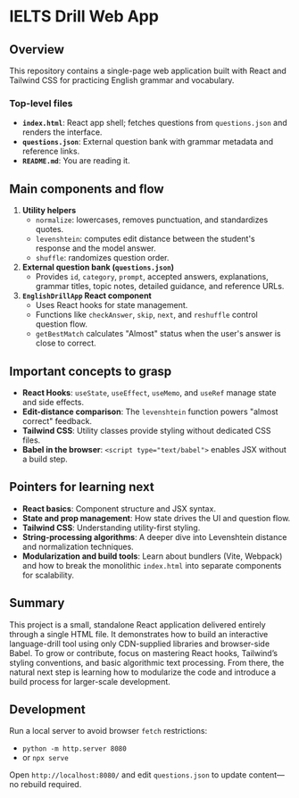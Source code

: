# IELTS Drill Web App

## Overview
This repository contains a single-page web application built with React and Tailwind CSS for practicing English grammar and vocabulary.

### Top-level files
- **`index.html`**: React app shell; fetches questions from `questions.json` and renders the interface.
- **`questions.json`**: External question bank with grammar metadata and reference links.
- **`README.md`**: You are reading it.

## Main components and flow
1. **Utility helpers**
   - `normalize`: lowercases, removes punctuation, and standardizes quotes.
   - `levenshtein`: computes edit distance between the student's response and the model answer.
   - `shuffle`: randomizes question order.
2. **External question bank (`questions.json`)**
   - Provides `id`, `category`, `prompt`, accepted answers, explanations, grammar titles, topic notes, detailed guidance, and reference URLs.
3. **`EnglishDrillApp` React component**
   - Uses React hooks for state management.
   - Functions like `checkAnswer`, `skip`, `next`, and `reshuffle` control question flow.
   - `getBestMatch` calculates "Almost" status when the user's answer is close to correct.

## Important concepts to grasp
- **React Hooks**: `useState`, `useEffect`, `useMemo`, and `useRef` manage state and side effects.
- **Edit-distance comparison**: The `levenshtein` function powers "almost correct" feedback.
- **Tailwind CSS**: Utility classes provide styling without dedicated CSS files.
- **Babel in the browser**: `<script type="text/babel">` enables JSX without a build step.

## Pointers for learning next
- **React basics**: Component structure and JSX syntax.
- **State and prop management**: How state drives the UI and question flow.
- **Tailwind CSS**: Understanding utility-first styling.
- **String-processing algorithms**: A deeper dive into Levenshtein distance and normalization techniques.
- **Modularization and build tools**: Learn about bundlers (Vite, Webpack) and how to break the monolithic `index.html` into separate components for scalability.

## Summary
This project is a small, standalone React application delivered entirely through a single HTML file. It demonstrates how to build an interactive language-drill tool using only CDN-supplied libraries and browser-side Babel. To grow or contribute, focus on mastering React hooks, Tailwind’s styling conventions, and basic algorithmic text processing. From there, the natural next step is learning how to modularize the code and introduce a build process for larger-scale development.

## Development

Run a local server to avoid browser `fetch` restrictions:

- `python -m http.server 8080`
- or `npx serve`

Open `http://localhost:8080/` and edit `questions.json` to update content—no rebuild required.

